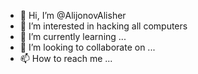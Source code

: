 - 👋 Hi, I’m @AlijonovAlisher
- 👀 I’m interested in hacking all computers
- 🌱 I’m currently learning ...
- 💞️ I’m looking to collaborate on ...
- 📫 How to reach me ...

<!---
AlijonovAlisher/AlijonovAlisher is a ✨ special ✨ repository because its `README.md` (this file) appears on your GitHub profile.
You can click the Preview link to take a look at your changes.
--->

